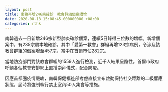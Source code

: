 ```yaml
---
layout: post
title: 南韓再增246宗確診　教會群組個案續增
date: 2020-08-18 15:08:45.000000000 +08:00
categories: rthk
---
```


南韓過去一日新增246宗新型肺炎確診個案，連續5日錄得三位數的增幅。新增個案中，有235宗屬本地確診，其中「愛第一教會」群組再增123宗病例，令涉及該教會群組的個案增至457宗，當中在首爾市佔282宗。

當地防疫部門對該教會群組的1559人進行檢測，近千人結果呈陰性。首爾市政府呼籲各個教會安排網上直播崇拜儀式，配合防疫。

因應首都圈疫情嚴峻，南韓保健福祉部考慮直接宣布啟動保持社交距離的二級響應狀態，屆時將強制執行禁止室內50人集會等措施。
